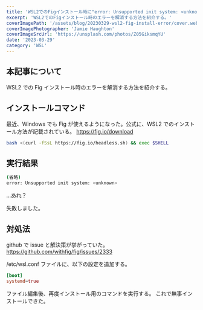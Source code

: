```yaml
---
title: 'WSL2でのFigインストール時に"error: Unsupported init system: <unknown>"と出るときの対処法'
excerpt: 'WSL2でのFigインストール時のエラーを解消する方法を紹介する。'
coverImagePath: '/assets/blog/20230329-wsl2-fig-install-error/cover.webp'
coverImagePhotographer: 'Jamie Haughton'
coverImageSrcUrl: 'https://unsplash.com/photos/Z05GiksmqYU'
date: '2023-03-29'
category: 'WSL'
---
```


## 本記事について

WSL2 での Fig インストール時のエラーを解消する方法を紹介する。

## インストールコマンド

最近、Windows でも Fig が使えるようになった。公式に、WSL2 でのインストール方法が記載されている。
https://fig.io/download

```bash
bash <(curl -fSsL https://fig.io/headless.sh) && exec $SHELL
```

## 実行結果

```bash
(省略)
error: Unsupported init system: <unknown>
```

...あれ？

失敗しました。

## 対処法

github で issue と解決策が挙がっていた。
https://github.com/withfig/fig/issues/2333

/etc/wsl.conf ファイルに、以下の設定を追加する。

```:wsl.conf
[boot]
systemd=true
```

ファイル編集後、再度インストール用のコマンドを実行する。
これで無事インストールできた。

